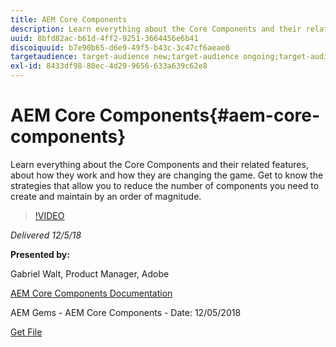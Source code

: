 ```yaml
---
title: AEM Core Components
description: Learn everything about the Core Components and their related features, about how they work and how they are changing the game. Get to know the strategies that allow you to reduce the number of components you need to create and maintain by an order of magnitude.
uuid: 8bfd82ac-b61d-4ff2-9251-3664456e6b41
discoiquuid: b7e90b65-d6e9-49f5-b43c-3c47cf6aeae8
targetaudience: target-audience new;target-audience ongoing;target-audience upgrader
exl-id: 8433df98-80ec-4d29-9656-633a639c62e8
---
```

# AEM Core Components{#aem-core-components}

Learn everything about the Core Components and their related features, about how they work and how they are changing the game. Get to know the strategies that allow you to reduce the number of components you need to create and maintain by an order of magnitude.

>[!VIDEO](https://video.tv.adobe.com/v/25674/)

*Delivered 12/5/18*

**Presented by:**

Gabriel Walt, Product Manager, Adobe

[AEM Core Components Documentation](https://helpx.adobe.com/experience-manager/core-components/user-guide.html)

AEM Gems - AEM Core Components - Date: 12/05/2018

[Get File](assets/aem-gems-aem-sitescorecomponents-12052018.pdf)
